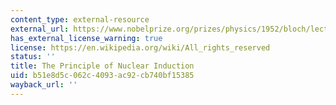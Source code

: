 ```yaml
---
content_type: external-resource
external_url: https://www.nobelprize.org/prizes/physics/1952/bloch/lecture/
has_external_license_warning: true
license: https://en.wikipedia.org/wiki/All_rights_reserved
status: ''
title: The Principle of Nuclear Induction
uid: b51e8d5c-062c-4093-ac92-cb740bf15385
wayback_url: ''
---
```

